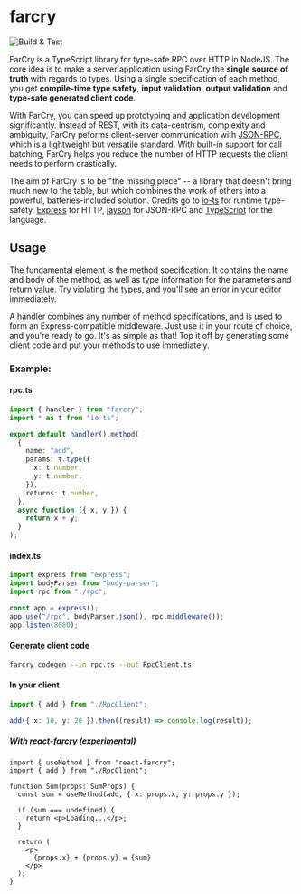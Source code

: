 # farcry

![Build & Test](https://github.com/farcry-ts/farcry/workflows/Build%20&%20Test/badge.svg)

FarCry is a TypeScript library for type-safe RPC over HTTP in NodeJS. The core idea is to make a server application using FarCry the **single source of truth** with regards to types. Using a single specification of each method, you get **compile-time type safety**, **input validation**, **output validation** and **type-safe generated client code**.

With FarCry, you can speed up prototyping and application development significantly. Instead of REST, with its data-centrism, complexity and ambiguity, FarCry peforms client-server communication with [JSON-RPC](https://www.jsonrpc.org/), which is a lightweight but versatile standard. With built-in support for call batching, FarCry helps you reduce the number of HTTP requests the client needs to perform drastically.

The aim of FarCry is to be "the missing piece" -- a library that doesn't bring much new to the table, but which combines the work of others into a powerful, batteries-included solution. Credits go to [io-ts](https://github.com/gcanti/io-ts) for runtime type-safety, [Express](https://expressjs.com/) for HTTP, [jayson](https://github.com/tedeh/jayson) for JSON-RPC and [TypeScript](https://www.typescriptlang.org/) for the language.

## Usage

The fundamental element is the method specification. It contains the name and body of the method, as well as type information for the parameters and return value. Try violating the types, and you'll see an error in your editor immediately.

A handler combines any number of method specifications, and is used to form an Express-compatible middleware. Just use it in your route of choice, and you're ready to go. It's as simple as that! Top it off by generating some client code and put your methods to use immediately.

### Example:

#### rpc.ts

```typescript
import { handler } from "farcry";
import * as t from "io-ts";

export default handler().method(
  {
    name: "add",
    params: t.type({
      x: t.number,
      y: t.number,
    }),
    returns: t.number,
  },
  async function ({ x, y }) {
    return x + y;
  }
);
```

#### index.ts

```typescript
import express from "express";
import bodyParser from "body-parser";
import rpc from "./rpc";

const app = express();
app.use("/rpc", bodyParser.json(), rpc.middleware());
app.listen(8080);
```

#### Generate client code

```bash
farcry codegen --in rpc.ts --out RpcClient.ts
```

#### In your client

```typescript
import { add } from "./RpcClient";

add({ x: 10, y: 20 }).then((result) => console.log(result));
```

##### With react-farcry (experimental)

```tsx
import { useMethod } from "react-farcry";
import { add } from "./RpcClient";

function Sum(props: SumProps) {
  const sum = useMethod(add, { x: props.x, y: props.y });

  if (sum === undefined) {
    return <p>Loading...</p>;
  }

  return (
    <p>
      {props.x} + {props.y} = {sum}
    </p>
  );
}
```
